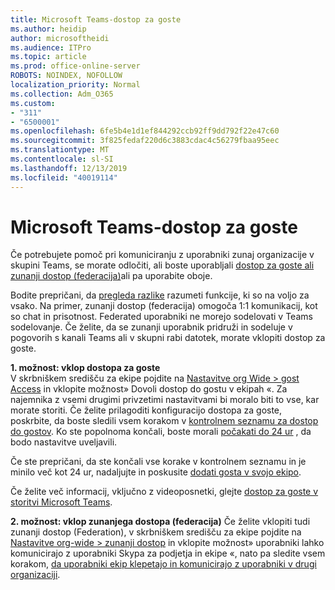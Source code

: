 ```yaml
---
title: Microsoft Teams-dostop za goste
ms.author: heidip
author: microsoftheidi
ms.audience: ITPro
ms.topic: article
ms.prod: office-online-server
ROBOTS: NOINDEX, NOFOLLOW
localization_priority: Normal
ms.collection: Adm_O365
ms.custom:
- "311"
- "6500001"
ms.openlocfilehash: 6fe5b4e1d1ef844292ccb92ff9dd792f22e47c60
ms.sourcegitcommit: 3f825fedaf220d6c3883cdac4c56279fbaa95eec
ms.translationtype: MT
ms.contentlocale: sl-SI
ms.lasthandoff: 12/13/2019
ms.locfileid: "40019114"
---
```

# <a name="microsoft-teams---guest-access"></a>Microsoft Teams-dostop za goste

Če potrebujete pomoč pri komuniciranju z uporabniki zunaj organizacije v skupini Teams, se morate odločiti, ali boste uporabljali [dostop za goste ali zunanji dostop (federacija)](https://docs.microsoft.com/microsoftteams/manage-external-access#external-access-vs-guest-access)ali pa uporabite oboje.

Bodite prepričani, da [pregleda razlike](https://docs.microsoft.com/microsoftteams/manage-external-access#external-access-vs-guest-access) razumeti funkcije, ki so na voljo za vsako.  Na primer, zunanji dostop (federacija) omogoča 1:1 komunikacij, kot so chat in prisotnost.  Federated uporabniki ne morejo sodelovati v Teams sodelovanje.  Če želite, da se zunanji uporabnik pridruži in sodeluje v pogovorih s kanali Teams ali v skupni rabi datotek, morate vklopiti dostop za goste.

**1. možnost: vklop dostopa za goste**   
V skrbniškem središču za ekipe pojdite na [Nastavitve org Wide > gost Access](https://admin.teams.microsoft.com/company-wide-settings/guest-configuration) in vklopite možnost» Dovoli dostop do gostu v ekipah «.  Za najemnika z vsemi drugimi privzetimi nastavitvami bi moralo biti to vse, kar morate storiti.  Če želite prilagoditi konfiguracijo dostopa za goste, poskrbite, da boste sledili vsem korakom v [kontrolnem seznamu za dostop do gostov](https://docs.microsoft.com/microsoftteams/guest-access-checklist). Ko ste popolnoma končali, boste morali [počakati do 24 ur](https://docs.microsoft.com/microsoftteams/manage-guests#guest-access-latencies) , da bodo nastavitve uveljavili.

Če ste prepričani, da ste končali vse korake v kontrolnem seznamu in je minilo več kot 24 ur, nadaljujte in poskusite [dodati gosta v svojo ekipo](https://support.office.com/article/add-guests-to-a-team-in-teams-fccb4fa6-f864-4508-bdde-256e7384a14f#ID0EAABAAA=Desktop).

Če želite več informacij, vključno z videoposnetki, glejte [dostop za goste v storitvi Microsoft Teams](https://docs.microsoft.com/microsoftteams/guest-access).

**2. možnost: vklop zunanjega dostopa (federacija)** Če želite vklopiti tudi zunanji dostop (Federation), v skrbniškem središču za ekipe pojdite na [Nastavitve org-wide > zunanji dostop](https://admin.teams.microsoft.com/company-wide-settings/external-communications) in vklopite možnost» uporabniki lahko komunicirajo z uporabniki Skypa za podjetja in ekipe «, nato pa sledite vsem korakom, [da uporabniki ekip klepetajo in komunicirajo z uporabniki v drugi organizaciji](https://docs.microsoft.com/microsoftteams/manage-external-access#let-your-teams-users-chat-and-communicate-with-users-in-another-organization).


